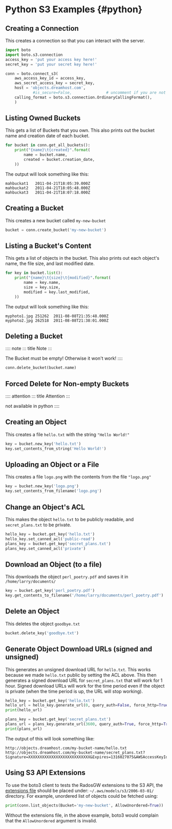 # Python S3 Examples {#python}

## Creating a Connection

This creates a connection so that you can interact with the server.

``` python
import boto
import boto.s3.connection
access_key = 'put your access key here!'
secret_key = 'put your secret key here!'

conn = boto.connect_s3(
    aws_access_key_id = access_key,
    aws_secret_access_key = secret_key,
    host = 'objects.dreamhost.com',
            #is_secure=False,               # uncomment if you are not using ssl
    calling_format = boto.s3.connection.OrdinaryCallingFormat(),
    )
```

## Listing Owned Buckets

This gets a list of Buckets that you own. This also prints out the
bucket name and creation date of each bucket.

``` python
for bucket in conn.get_all_buckets():
    print("{name}\t{created}".format(
        name = bucket.name,
        created = bucket.creation_date,
    ))
```

The output will look something like this:

    mahbuckat1   2011-04-21T18:05:39.000Z
    mahbuckat2   2011-04-21T18:05:48.000Z
    mahbuckat3   2011-04-21T18:07:18.000Z

## Creating a Bucket

This creates a new bucket called `my-new-bucket`

``` python
bucket = conn.create_bucket('my-new-bucket')
```

## Listing a Bucket\'s Content

This gets a list of objects in the bucket. This also prints out each
object\'s name, the file size, and last modified date.

``` python
for key in bucket.list():
    print("{name}\t{size}\t{modified}".format(
        name = key.name,
        size = key.size,
        modified = key.last_modified,
    ))
```

The output will look something like this:

    myphoto1.jpg 251262  2011-08-08T21:35:48.000Z
    myphoto2.jpg 262518  2011-08-08T21:38:01.000Z

## Deleting a Bucket

:::: note
::: title
Note
:::

The Bucket must be empty! Otherwise it won\'t work!
::::

``` python
conn.delete_bucket(bucket.name)
```

## Forced Delete for Non-empty Buckets

:::: attention
::: title
Attention
:::

not available in python
::::

## Creating an Object

This creates a file `hello.txt` with the string `"Hello World!"`

``` python
key = bucket.new_key('hello.txt')
key.set_contents_from_string('Hello World!')
```

## Uploading an Object or a File

This creates a file `logo.png` with the contents from the file
`"logo.png"`

``` python
key = bucket.new_key('logo.png')
key.set_contents_from_filename('logo.png')
```

## Change an Object\'s ACL

This makes the object `hello.txt` to be publicly readable, and
`secret_plans.txt` to be private.

``` python
hello_key = bucket.get_key('hello.txt')
hello_key.set_canned_acl('public-read')
plans_key = bucket.get_key('secret_plans.txt')
plans_key.set_canned_acl('private')
```

## Download an Object (to a file)

This downloads the object `perl_poetry.pdf` and saves it in
`/home/larry/documents/`

``` python
key = bucket.get_key('perl_poetry.pdf')
key.get_contents_to_filename('/home/larry/documents/perl_poetry.pdf')
```

## Delete an Object

This deletes the object `goodbye.txt`

``` python
bucket.delete_key('goodbye.txt')
```

## Generate Object Download URLs (signed and unsigned)

This generates an unsigned download URL for `hello.txt`. This works
because we made `hello.txt` public by setting the ACL above. This then
generates a signed download URL for `secret_plans.txt` that will work
for 1 hour. Signed download URLs will work for the time period even if
the object is private (when the time period is up, the URL will stop
working).

``` python
hello_key = bucket.get_key('hello.txt')
hello_url = hello_key.generate_url(0, query_auth=False, force_http=True)
print(hello_url)

plans_key = bucket.get_key('secret_plans.txt')
plans_url = plans_key.generate_url(3600, query_auth=True, force_http=True)
print(plans_url)
```

The output of this will look something like:

    http://objects.dreamhost.com/my-bucket-name/hello.txt
    http://objects.dreamhost.com/my-bucket-name/secret_plans.txt?Signature=XXXXXXXXXXXXXXXXXXXXXXXXXXX&Expires=1316027075&AWSAccessKeyId=XXXXXXXXXXXXXXXXXXX

## Using S3 API Extensions

To use the boto3 client to tests the RadosGW extensions to the S3 API,
the [extensions
file](https://github.com/ceph/ceph/blob/main/examples/rgw/boto3/service-2.sdk-extras.json)
should be placed under: `~/.aws/models/s3/2006-03-01/` directory. For
example, unordered list of objects could be fetched using:

``` python
print(conn.list_objects(Bucket='my-new-bucket', AllowUnordered=True))
```

Without the extensions file, in the above example, boto3 would complain
that the `AllowUnordered` argument is invalid.
